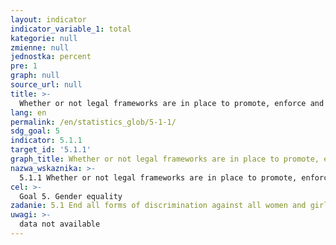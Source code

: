 ```yaml
---
layout: indicator
indicator_variable_1: total
kategorie: null
zmienne: null
jednostka: percent
pre: 1
graph: null
source_url: null
title: >-
  Whether or not legal frameworks are in place to promote, enforce and monitor equality and non-discrimination on the basis of sex
lang: en
permalink: /en/statistics_glob/5-1-1/
sdg_goal: 5
indicator: 5.1.1
target_id: '5.1.1'
graph_title: Whether or not legal frameworks are in place to promote, enforce and monitor equality and non-discrimination on the basis of sex
nazwa_wskaznika: >-
  5.1.1 Whether or not legal frameworks are in place to promote, enforce and monitor equality and non-discrimination on the basis of sex
cel: >-
  Goal 5. Gender equality
zadanie: 5.1 End all forms of discrimination against all women and girls everywhere
uwagi: >-
  data not available
---
```

